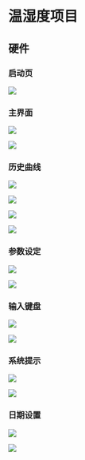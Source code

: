 # 温湿度项目

## 硬件

### 启动页

![](https://github.com/yuyiqiushui/project/blob/master/images/temp/logo.bmp)

### 主界面

![](https://github.com/yuyiqiushui/project/blob/master/images/temp/00.bmp)

![](https://github.com/yuyiqiushui/project/blob/master/images/temp/00_0.bmp)

### 历史曲线

![](https://github.com/yuyiqiushui/project/blob/master/images/temp/02.bmp)

![](https://github.com/yuyiqiushui/project/blob/master/images/temp/05.bmp)

![](https://github.com/yuyiqiushui/project/blob/master/images/temp/03.bmp)

![](https://github.com/yuyiqiushui/project/blob/master/images/temp/04.bmp)

### 参数设定

![](https://github.com/yuyiqiushui/project/blob/master/images/temp/01.bmp)

![](https://github.com/yuyiqiushui/project/blob/master/images/temp/01_0.bmp)

### 输入键盘

![](https://github.com/yuyiqiushui/project/blob/master/images/temp/0_2key.bmp)

![](https://github.com/yuyiqiushui/project/blob/master/images/temp/0_1key.bmp)

### 系统提示

![](https://github.com/yuyiqiushui/project/blob/master/images/temp/0_2systip.bmp)

![](https://github.com/yuyiqiushui/project/blob/master/images/temp/0_1systip.bmp)

### 日期设置

![](https://github.com/yuyiqiushui/project/blob/master/images/temp/06.bmp)

![](https://github.com/yuyiqiushui/project/blob/master/images/temp/06_1.bmp)
